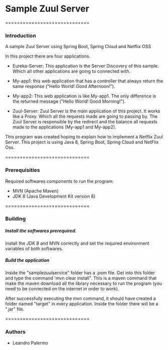 # Sample Zuul Server

=============================

### Introduction
    
   A sample Zuul Server using Spring Boot, Spring Cloud and Netflix OSS
    
   In this project there are four applications.
    
   - Eureka-Server: This application is the Server Discovery of this sample. Which all other applications are going to connected with.
   
   - My-app1: this web application that has a controller that always return the same response ("Hello World! Good Afternoon!").
   
   - My-app2: This web application is like My-app1. The only difference is the returned message ("Hello World! Good Morning!").
   
   - Zuul-Server: Zuul Server is the main application of this project. It works like a Proxy. Which all the requests made are going to passing by. 
   The Zuul Server is responsible by the redirect and the balance all requests made to the applications (My-app1 and My-app2).
   
   This program was created hoping to explain how to implement a Netflix Zuul Server. 
   This project is using Java 8, Spring Boot, Spring Cloud and NetFlix Oss.
     
     

=============================

### Prerequisities

   Required softwares components to run the program:
    
   - MVN (Apache Maven)
   - JDK 8 (Java Development Kit version 8) 
   
=============================

### Building

##### Install the softwares prerequired.

Install the JDK 8 and MVN correctly and set the required environment variables of both softwares.

##### Build the application

Inside the "samplezuulservice" folder has a .pom file. Get into this folder and type the command 'mvn clear install".
This is a maven command that make the maven download all the library necessary to run the program (you need to be connected on the internet in order to work).

After successfully executing the mvn command, it should have created a folder named "target" in every application. Inside the folder there will be a ".jar" file.

=============================

### Authors
   
   - Leandro Palermo